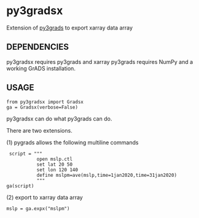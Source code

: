 # py3gradsx
Extension of [py3grads](https://github.com/meridionaljet/py3grads) to export xarray data array 


## DEPENDENCIES

py3gradsx requires py3grads and xarray
py3grads requires NumPy and a working GrADS installation.

## USAGE
```
from py3gradsx import Gradsx
ga = Gradsx(verbose=False)
```

py3gradsx can do what py3grads can do.

There are two extensions.

(1) pygrads allows the following multiline commands

```
 script = """
           open mslp.ctl
           set lat 20 50
           set lon 120 140
           define mslpm=ave(mslp,time=1jan2020,time=31jan2020)
           """
ga(script)
```

(2) export to xarray data array

```
mslp = ga.expx("mslpm")
```


